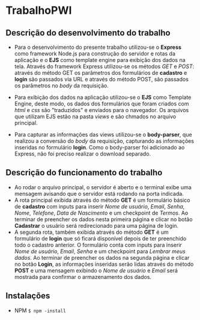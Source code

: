 # TrabalhoPWI
 
## Descrição do desenvolvimento do trabalho
- Para o desenvolvimento do presente trabalho utilizou-se o **Express** como framework Node.js para construção do servidor e rotas da aplicação e o **EJS** como template engine para exibição dos dados na tela. Através do framework Express utilizou-se os métodos *GET* e *POST*: através do método GET os parâmetros dos formulários de **cadastro** e **login** são passados via URL e através do método POST, são passados os parâmetros no *body* da requisição.

- Para exibição dos dados na aplicação utilizou-se o **EJS** como Template Engine, deste modo, os dados dos formulários que foram criados com *html* e *css* são "traduzidos" e enviados para o navegador. Os arquivos que utilizam EJS estão na pasta *views* e são chmados no arquivo principal.

- Para capturar as informações das views utilizou-se o **body-parser**, que realizou a conversão do *body* da requisição, capturando as informações inseridas no formulário **login**. Como o body-parser foi adicionado ao Express, não foi preciso realizar o download separado.

## Descrição do funcionamento do trabalho
- Ao rodar o arquivo principal, o servidor é aberto e o terminal exibe uma mensagem avisando que o servidor está rodando na porta indicada.
- A rota principal exibida através do método **GET** é um formulário básico de **cadastro** com inputs para inserir *Nome de usuário*, *Email*, *Senha*, *Nome*, *Telefone*, *Data de Nascimento* e um checkpoint de *Termos*. Ao terminar de preencher os dados nesta primeira página e clicar no botão **Cadastrar** o usuário será redirecionado para uma página de login.
- A segunda rota, também exibida através do método **GET** é um formulário de **login** que só ficará disponível depois de ter preenchido todo o cadastro anterior. O formulário conta com inputs para inserir *Nome de usuário*, *Email*, *Senha* e um checkpoint para *Lembrar meus dados*. Ao terminar de preencher os dados na segunda página e clicar no botão **Login**, as informações inseridas serão lidas através do método **POST** e uma mensagem exibindo o *Nome de usuário* e *Email* será mostrada para confirmar o armazenamento dos dados.

## Instalações
- NPM
`$ npm -install`


